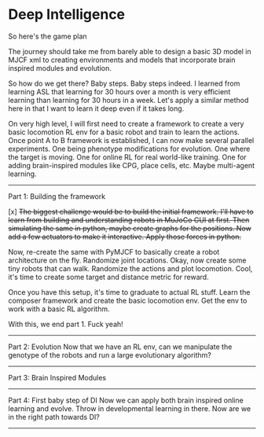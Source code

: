 
# Deep Intelligence

So here's the game plan

The journey should take me from barely able to design a basic 3D model in MJCF xml
to creating environments and models that incorporate brain inspired modules and evolution.

So how do we get there? Baby steps. Baby steps indeed.
I learned from learning ASL that learning for 30 hours over a month is very efficient learning 
than learning for 30 hours in a week. Let's apply a similar method here in that I want to learn it deep even if
it takes long.

On very high level, I will first need to create a framework to 
create a very basic locomotion RL env for a basic robot and train to learn the actions.
Once point A to B framework is established, I can now make several parallel experiments.
One being phenotype modifications for evolution. One where the target is moving.
One for online RL for real world-like training.
One for adding brain-inspired modules like CPG, place cells, etc.
Maybe multi-agent learning.

-----------------
Part 1: Building the framework

[x] ~~The biggest challenge would be to build the initial framework.
I'll have to learn from building and understanding robots in MuJoCo GUI at first.
Then simulating the same in python, maybe create graphs for the positions.
Now add a few actuators to make it interactive. Apply those forces in python.~~

Now, re-create the same with PyMJCF to basically create a robot architecture on the fly. Randomize joint locations.
Okay, now create some tiny robots that can walk. Randomize the actions and plot locomotion.
Cool, it's time to create some target and distance metric for reward.

Once you have this setup, it's time to graduate to actual RL stuff.
Learn the composer framework and create the basic locomotion env.
Get the env to work with a basic RL algorithm.

With this, we end part 1. Fuck yeah!


-----------------
Part 2: Evolution
Now that we have an RL env, can we manipulate the genotype of the robots and run a large evolutionary algorithm?


-----------------
Part 3: Brain Inspired Modules


-----------------
Part 4: First baby step of DI
Now we can apply both brain inspired online learning and evolve. Throw in developmental learning in there.
Now are we in the right path towards DI?

-----------------